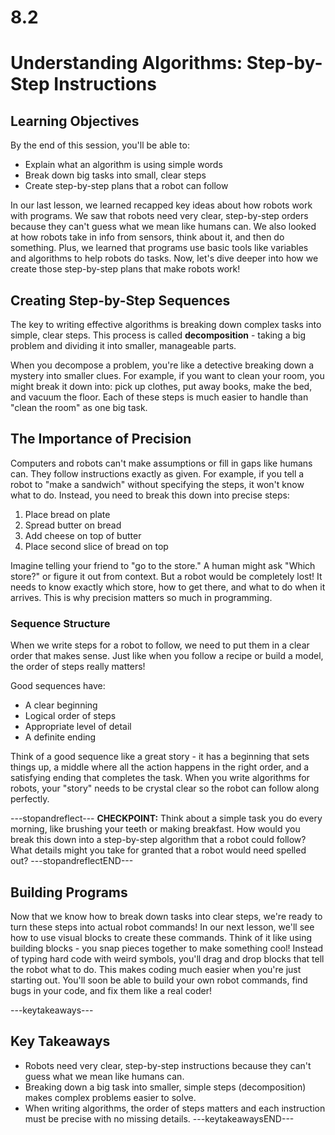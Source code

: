 # 8.2

# Understanding Algorithms: Step-by-Step Instructions

## Learning Objectives

By the end of this session, you'll be able to:
- Explain what an algorithm is using simple words
- Break down big tasks into small, clear steps
- Create step-by-step plans that a robot can follow

In our last lesson, we learned recapped key ideas about how robots work with programs. We saw that robots need very clear, step-by-step orders because they can't guess what we mean like humans can. We also looked at how robots take in info from sensors, think about it, and then do something. Plus, we learned that programs use basic tools like variables and algorithms to help robots do tasks. Now, let's dive deeper into how we create those step-by-step plans that make robots work!

## Creating Step-by-Step Sequences
The key to writing effective algorithms is breaking down complex tasks into simple, clear steps. This process is called **decomposition** - taking a big problem and dividing it into smaller, manageable parts.

When you decompose a problem, you're like a detective breaking down a mystery into smaller clues. For example, if you want to clean your room, you might break it down into: pick up clothes, put away books, make the bed, and vacuum the floor. Each of these steps is much easier to handle than "clean the room" as one big task.

## The Importance of Precision
Computers and robots can't make assumptions or fill in gaps like humans can. They follow instructions exactly as given. For example, if you tell a robot to "make a sandwich" without specifying the steps, it won't know what to do. Instead, you need to break this down into precise steps:
1. Place bread on plate
2. Spread butter on bread
3. Add cheese on top of butter
4. Place second slice of bread on top

Imagine telling your friend to "go to the store." A human might ask "Which store?" or figure it out from context. But a robot would be completely lost! It needs to know exactly which store, how to get there, and what to do when it arrives. This is why precision matters so much in programming.

### Sequence Structure
When we write steps for a robot to follow, we need to put them in a clear order that makes sense. Just like when you follow a recipe or build a model, the order of steps really matters!

Good sequences have:
- A clear beginning
- Logical order of steps
- Appropriate level of detail
- A definite ending

Think of a good sequence like a great story - it has a beginning that sets things up, a middle where all the action happens in the right order, and a satisfying ending that completes the task. When you write algorithms for robots, your "story" needs to be crystal clear so the robot can follow along perfectly.

---stopandreflect---
**CHECKPOINT:** Think about a simple task you do every morning, like brushing your teeth or making breakfast. How would you break this down into a step-by-step algorithm that a robot could follow? What details might you take for granted that a robot would need spelled out?
---stopandreflectEND---

## Building Programs
Now that we know how to break down tasks into clear steps, we're ready to turn these steps into actual robot commands! In our next lesson, we'll see how to use visual blocks to create these commands. Think of it like using building blocks - you snap pieces together to make something cool! Instead of typing hard code with weird symbols, you'll drag and drop blocks that tell the robot what to do. This makes coding much easier when you're just starting out. You'll soon be able to build your own robot commands, find bugs in your code, and fix them like a real coder!

---keytakeaways---
## Key Takeaways
- Robots need very clear, step-by-step instructions because they can't guess what we mean like humans can.
- Breaking down a big task into smaller, simple steps (decomposition) makes complex problems easier to solve.
- When writing algorithms, the order of steps matters and each instruction must be precise with no missing details.
---keytakeawaysEND---


